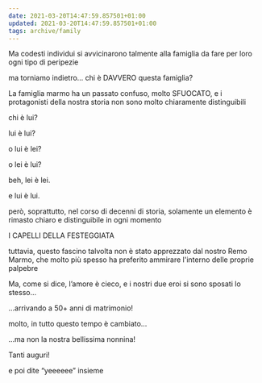 ```yaml
---
date: 2021-03-20T14:47:59.857501+01:00
updated: 2021-03-20T14:47:59.857501+01:00
tags: archive/family
---
```

Ma codesti individui si avvicinarono talmente alla famiglia da fare per loro ogni tipo di peripezie

ma torniamo indietro… chi è DAVVERO questa famiglia?

La famiglia marmo ha un passato confuso, molto SFUOCATO, e i protagonisti della nostra storia non sono molto chiaramente distinguibili

chi è lui?

lui è lui?

o lui è lei?

o lei è lui?

beh, lei è lei.

e lui è lui.

però, soprattutto, nel corso di decenni di storia, solamente un elemento è rimasto chiaro e distinguibile in ogni momento

I CAPELLI DELLA FESTEGGIATA

tuttavia, questo fascino talvolta non è stato apprezzato dal nostro Remo Marmo, che molto più spesso ha preferito ammirare l'interno delle proprie palpebre

Ma, come si dice, l’amore è cieco, e i nostri due eroi si sono sposati lo stesso…

…arrivando a 50+ anni di matrimonio!

molto, in tutto questo tempo è cambiato…

…ma non la nostra bellissima nonnina!

Tanti auguri!

e poi dite “yeeeeee” insieme